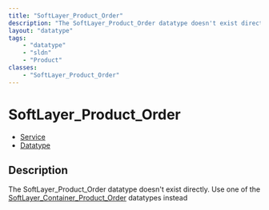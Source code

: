 ```yaml
---
title: "SoftLayer_Product_Order"
description: "The SoftLayer_Product_Order datatype doesn't exist directly. Use one of the SoftLayer_Container_Product_Order datatypes instead"
layout: "datatype"
tags:
    - "datatype"
    - "sldn"
    - "Product"
classes:
    - "SoftLayer_Product_Order"
---
```


# SoftLayer_Product_Order
<div id='service-datatype'>
    <ul id='sldn-reference-tabs'>
    <li id='service'> <a href='/reference/services/SoftLayer_Product_Order' >Service</a></li>    <li id='datatype'> <a href='/reference/datatypes/SoftLayer_Product_Order' >Datatype</a></li>
    </ul>
</div>

## Description

The SoftLayer_Product_Order datatype doesn't exist directly. Use one of the [SoftLayer_Container_Product_Order](https://softlayer.github.io/reference/datatypes/SoftLayer_Container_Product_Order/) datatypes instead


